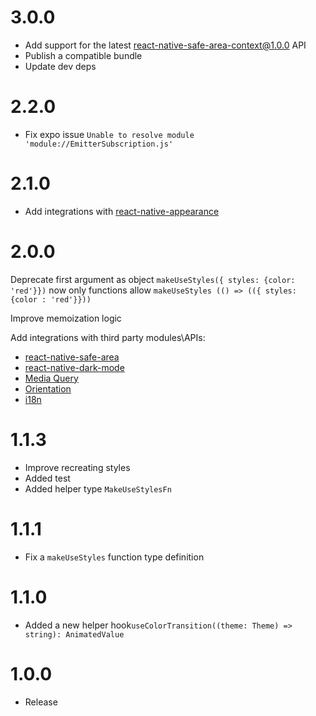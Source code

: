 # 3.0.0

- Add support for the latest [react-native-safe-area-context@1.0.0](https://github.com/th3rdwave/react-native-safe-area-context/releases/tag/v1.0.0) API
- Publish a compatible bundle
- Update dev deps

# 2.2.0

- Fix expo issue `Unable to resolve module 'module://EmitterSubscription.js'`

# 2.1.0

- Add integrations with [react-native-appearance](docs/appearance.md)

# 2.0.0

Deprecate first argument as object `makeUseStyles({ styles: {color: 'red'}})` now only functions allow `makeUseStyles (() => (({ styles: {color : 'red'}}))`

Improve memoization logic

Add integrations with third party modules\APIs:

- [react-native-safe-area](docs/safe-area.md)
- [react-native-dark-mode](docs/dark-mode.md)
- [Media Query](docs/media-query.md)
- [Orientation](docs/orientation.md)
- [i18n](docs/i18n.md)

# 1.1.3

- Improve recreating styles
- Added test
- Added helper type `MakeUseStylesFn`

# 1.1.1

- Fix a `makeUseStyles` function type definition

# 1.1.0

- Added a new helper hook`useColorTransition((theme: Theme) => string): AnimatedValue`

# 1.0.0

- Release
